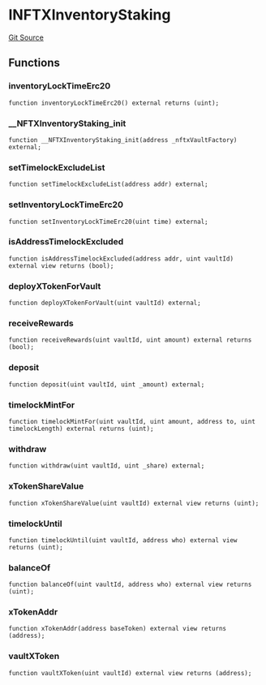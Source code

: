 # INFTXInventoryStaking
[Git Source](https://github.com/FloorDAO/floor-v2/blob/fd4de86a192de96d73fe2e56a84ec542b57b1c69/src/interfaces/nftx/NFTXInventoryStaking.sol)


## Functions
### inventoryLockTimeErc20


```solidity
function inventoryLockTimeErc20() external returns (uint);
```

### __NFTXInventoryStaking_init


```solidity
function __NFTXInventoryStaking_init(address _nftxVaultFactory) external;
```

### setTimelockExcludeList


```solidity
function setTimelockExcludeList(address addr) external;
```

### setInventoryLockTimeErc20


```solidity
function setInventoryLockTimeErc20(uint time) external;
```

### isAddressTimelockExcluded


```solidity
function isAddressTimelockExcluded(address addr, uint vaultId) external view returns (bool);
```

### deployXTokenForVault


```solidity
function deployXTokenForVault(uint vaultId) external;
```

### receiveRewards


```solidity
function receiveRewards(uint vaultId, uint amount) external returns (bool);
```

### deposit


```solidity
function deposit(uint vaultId, uint _amount) external;
```

### timelockMintFor


```solidity
function timelockMintFor(uint vaultId, uint amount, address to, uint timelockLength) external returns (uint);
```

### withdraw


```solidity
function withdraw(uint vaultId, uint _share) external;
```

### xTokenShareValue


```solidity
function xTokenShareValue(uint vaultId) external view returns (uint);
```

### timelockUntil


```solidity
function timelockUntil(uint vaultId, address who) external view returns (uint);
```

### balanceOf


```solidity
function balanceOf(uint vaultId, address who) external view returns (uint);
```

### xTokenAddr


```solidity
function xTokenAddr(address baseToken) external view returns (address);
```

### vaultXToken


```solidity
function vaultXToken(uint vaultId) external view returns (address);
```

